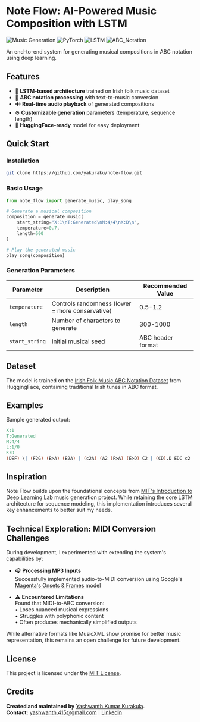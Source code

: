 # Note Flow: AI-Powered Music Composition with LSTM


![Music Generation](https://img.shields.io/badge/Type-Music_Generation-blue) ![PyTorch](https://img.shields.io/badge/Framework-PyTorch-orange) ![LSTM](https://img.shields.io/badge/Architecture-LSTM-green) ![ABC_Notation](https://img.shields.io/badge/Format-ABC_Notation-yellow)

An end-to-end system for generating musical compositions in ABC notation using deep learning.

## Features

- 🎵 **LSTM-based architecture** trained on Irish folk music dataset
- 🎼 **ABC notation processing** with text-to-music conversion
- 🔊 **Real-time audio playback** of generated compositions
- ⚙️ **Customizable generation** parameters (temperature, sequence length)
- 🚀 **HuggingFace-ready** model for easy deployment

## Quick Start

### Installation

```bash
git clone https://github.com/yakuraku/note-flow.git
```

### Basic Usage

```python
from note_flow import generate_music, play_song

# Generate a musical composition
composition = generate_music(
    start_string="X:1\nT:Generated\nM:4/4\nK:D\n",
    temperature=0.7,
    length=500
)

# Play the generated music
play_song(composition)
```

### Generation Parameters

| Parameter      | Description                          | Recommended Value |
|---------------|--------------------------------------|------------------|
| `temperature` | Controls randomness (lower = more conservative) | 0.5-1.2 |
| `length`      | Number of characters to generate     | 300-1000         |
| `start_string`| Initial musical seed                 | ABC header format|

## Dataset

The model is trained on the [Irish Folk Music ABC Notation Dataset](https://huggingface.co/datasets/sander-wood/irishman) from HuggingFace, containing traditional Irish tunes in ABC format.

## Examples

Sample generated output:
```abc
X:1
T:Generated
M:4/4
L:1/8
K:D
(DEF) \| (F2G) (B>A) (B2A) | (c2A) (A2 (F>A) (E>D) C2 | (CD).D EDC c2 (.d2) .F2(DF) | (DFA) (B2d) \| (A2F2) (AG) F2A | (G2E) (DF).F | (cd).d (ed/c/B/) | A2 A2 (AB) | (AG).G (TA2 F2) | G4 G2 || (A2 G2) (AB) | F4 (D (ED) | G2 E | D2 D2 (D2 D2 | .E2) (TE2) | (TE>D) | (D2 G) | F (F>D) {A}(G (GF) z (D/E/2F/4) (G/4E/4F/4G/4A3/2) | G4 ((3EFE) | D4 z2 (A/2B/2) (AB/2c/2) | d4 ((3BAG) A3 (B>c) | (.c.B.B) (AA) | G2 (g>B)(cB) (TA2 | F2 D2 D2 (G>A) | (B>A) (B>c) |  .D(AG) F>G (TA2 | G4 G2) | (A2B) (d2 (gb)
```

## Inspiration

Note Flow builds upon the foundational concepts from [MIT's Introduction to Deep Learning Lab](http://introtodeeplearning.com/) music generation project. While retaining the core LSTM architecture for sequence modeling, this implementation introduces several key enhancements to better suit my needs.


## Technical Exploration: MIDI Conversion Challenges

During development, I experimented with extending the system's capabilities by:

- 🎧 **Processing MP3 Inputs**  
  Successfully implemented audio-to-MIDI conversion using Google's [Magenta's Onsets & Frames](https://magenta.tensorflow.org/onsets-frames) model

- ⚠️ **Encountered Limitations**  
  Found that MIDI-to-ABC conversion:  
  • Loses nuanced musical expressions  
  • Struggles with polyphonic content  
  • Often produces mechanically simplified outputs  

While alternative formats like MusicXML show promise for better music representation, this remains an open challenge for future development.


## License

This project is licensed under the [MIT License](LICENSE).

## Credits

**Created and maintained by** [Yashwanth Kumar Kurakula](https://github.com/yakuraku).  
**Contact:** yashwanth.415@gmail.com | [Linkedin](https://www.linkedin.com/in/yashwanth-kumar-kurakula/)  

